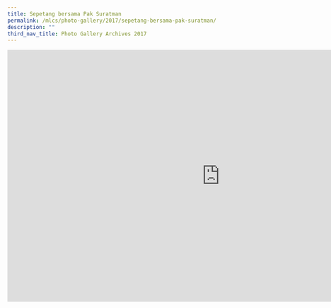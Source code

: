 ```yaml
---
title: Sepetang bersama Pak Suratman
permalink: /mlcs/photo-gallery/2017/sepetang-bersama-pak-suratman/
description: ""
third_nav_title: Photo Gallery Archives 2017
---
```

<iframe allowfullscreen="true" height="569" width="960" frameborder="0" src="https://docs.google.com/presentation/d/e/2PACX-1vQJq9Ni68w2bPQXApFd9P1u0xCjpcTVFK7kOBZ0SWhvbE_Ayul7W81kz64xHN4HpHLEW9yg9UZs2Sp5/embed?start=false&amp;loop=false&amp;delayms=3000"></iframe>